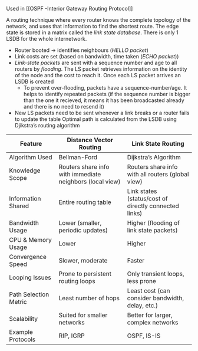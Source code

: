 Used in [[OSPF -Interior Gateway Routing Protocol]]

A routing technique where every router knows the complete topology of the network, and uses that information to find the shortest route. The edge state is stored in a matrix called the *link state database*. There is only 1 LSDB for the whole internetwork.
- Router booted → identifies neighbours (*HELLO packet*)
- Link costs are set (based on bandwidth, time taken (*ECHO packet*))
- *Link-state packets* are sent with a sequence number and age to all routers by *flooding*. The LS packet retrieves information on the identity of the node and the cost to reach it. Once each LS packet arrives an LSDB is created
	- To prevent over-flooding, packets have a sequence-number/age. It helps to identify repeated packets (if the sequence number is bigger than the one it recieved, it means it has been broadcasted already and there is no need to resend it)
- New LS packets need to be sent whenever a link breaks or a router fails to update the table
Optimal path is calculated from the LSDB using Djikstra’s routing algorithm

|Feature|Distance Vector Routing|Link State Routing|
|---|---|---|
|Algorithm Used|Bellman-Ford|Dijkstra’s Algorithm|
|Knowledge Scope|Routers share info with immediate neighbors (local view)|Routers share info with all routers (global view)|
|Information Shared|Entire routing table|Link states (status/cost of directly connected links)|
|Bandwidth Usage|Lower (smaller, periodic updates)|Higher (flooding of link state packets)|
|CPU & Memory Usage|Lower|Higher|
|Convergence Speed|Slower, moderate|Faster|
|Looping Issues|Prone to persistent routing loops|Only transient loops, less prone|
|Path Selection Metric|Least number of hops|Least cost (can consider bandwidth, delay, etc.)|
|Scalability|Suited for smaller networks|Better for larger, complex networks|
|Example Protocols|RIP, IGRP|OSPF, IS-IS|
